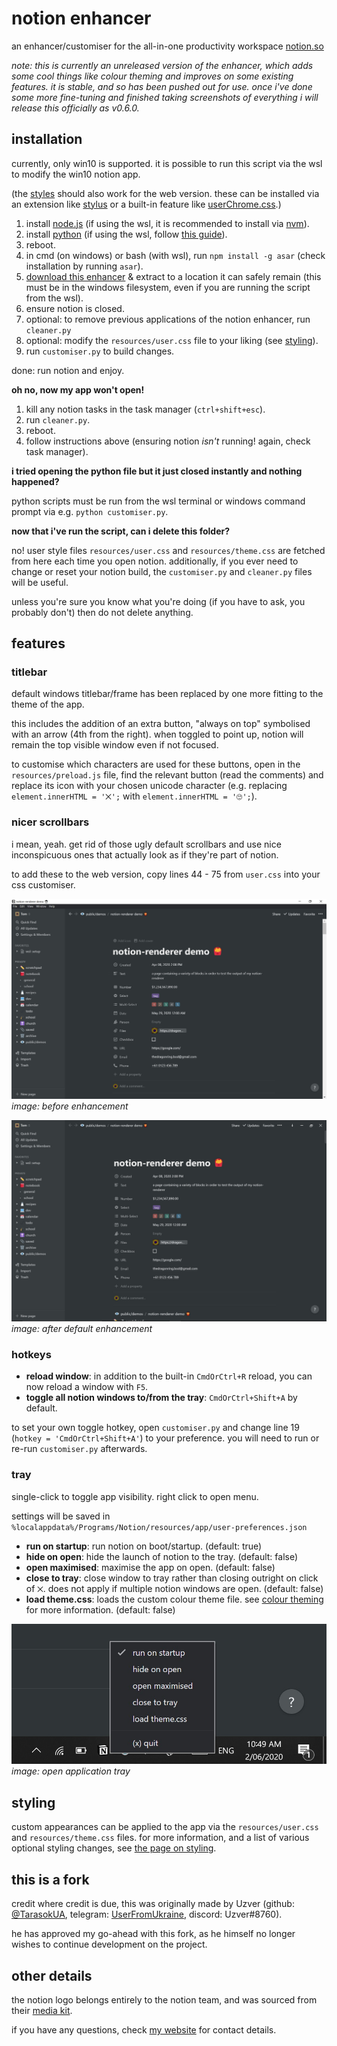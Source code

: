 # notion enhancer

an enhancer/customiser for the all-in-one productivity workspace [notion.so](https://www.notion.so/)

_note: this is currently an unreleased version of the enhancer, which adds some cool things like colour theming and improves on some existing features. it is stable, and so has been pushed out for use. once i've done some more fine-tuning and finished taking screenshots of everything i will release this officially as v0.6.0._

## installation

currently, only win10 is supported. it is possible to run this script via the wsl to modify the win10 notion app.

(the [styles](#styling) should also work for the web version.
these can be installed via an extension like [stylus](https://chrome.google.com/webstore/detail/stylus/clngdbkpkpeebahjckkjfobafhncgmne?hl=en)
or a built-in feature like [userChrome.css](https://www.userchrome.org/).)

1. install [node.js](https://nodejs.org/en/) (if using the wsl, it is recommended to install via [nvm](https://github.com/nvm-sh/nvm#install--update-script)).
2. install [python](https://www.python.org/) (if using the wsl, follow [this guide](https://docs.python-guide.org/starting/install3/linux/)).
3. reboot.
4. in cmd (on windows) or bash (with wsl), run `npm install -g asar` (check installation by running `asar`).
5. [download this enhancer](https://github.com/dragonwocky/notion-enhancer/archive/master.zip) & extract to a location it can safely remain (this must be in the windows filesystem,
   even if you are running the script from the wsl).
6. ensure notion is closed.
7. optional: to remove previous applications of the notion enhancer, run `cleaner.py`
8. optional: modify the `resources/user.css` file to your liking (see [styling](#styling)).
9. run `customiser.py` to build changes.

done: run notion and enjoy.

**oh no, now my app won't open!**

1. kill any notion tasks in the task manager (`ctrl+shift+esc`).
2. run `cleaner.py`.
3. reboot.
4. follow instructions above (ensuring notion _isn't_ running! again, check task manager).

**i tried opening the python file but it just closed instantly and nothing happened?**

python scripts must be run from the wsl terminal or windows command prompt via e.g. `python customiser.py`.

**now that i've run the script, can i delete this folder?**

no! user style files `resources/user.css` and `resources/theme.css` are fetched from here each time you open notion.
additionally, if you ever need to change or reset your notion build, the `customiser.py` and `cleaner.py` files will be useful.

unless you're sure you know what you're doing (if you have to ask, you probably don't) then do not delete anything.

## features

### titlebar

default windows titlebar/frame has been replaced by one more fitting to the theme of the app.

this includes the addition of an extra button, "always on top"
symbolised with an arrow (4th from the right). when toggled to point up,
notion will remain the top visible window even if not focused.

to customise which characters are used for these buttons, open in the `resources/preload.js` file,
find the relevant button (read the comments) and replace its icon with your chosen unicode character (e.g.
replacing `element.innerHTML = '⨉';` with `element.innerHTML = '🙄';`).

### nicer scrollbars

i mean, yeah. get rid of those ugly default scrollbars and use nice inconspicuous
ones that actually look as if they're part of notion.

to add these to the web version, copy lines 44 - 75 from `user.css` into your css customiser.

![](screenshots/default-before.jpg)
_image: before enhancement_

![](screenshots/default-after.jpg)
_image: after default enhancement_

### hotkeys

- **reload window**: in addition to the built-in `CmdOrCtrl+R` reload,
  you can now reload a window with `F5`.
- **toggle all notion windows to/from the tray**: `CmdOrCtrl+Shift+A` by default.

to set your own toggle hotkey, open `customiser.py` and change line 19 (`hotkey = 'CmdOrCtrl+Shift+A'`)
to your preference. you will need to run or re-run `customiser.py` afterwards.

### tray

single-click to toggle app visibility. right click to open menu.

settings will be saved in `%localappdata%/Programs/Notion/resources/app/user-preferences.json`

- **run on startup**: run notion on boot/startup. (default: true)
- **hide on open**: hide the launch of notion to the tray. (default: false)
- **open maximised**: maximise the app on open. (default: false)
- **close to tray**: close window to tray rather than closing outright
  on click of `⨉`. does not apply if multiple notion windows are open. (default: false)
- **load theme.css**: loads the custom colour theme file.
  see [colour theming](STYLING.md#colour-theming) for more information. (default: false)

![](screenshots/tray.jpg)
_image: open application tray_

## styling

custom appearances can be applied to the app via the `resources/user.css` and `resources/theme.css` files. for more information,
and a list of various optional styling changes, see [the page on styling](STYLING.md).

## this is a fork

credit where credit is due, this was originally made by Uzver (github: [@TarasokUA](https://github.com/TarasokUA),
telegram: [UserFromUkraine](https://t.me/UserFromUkraine), discord: Uzver#8760).

he has approved my go-ahead with this fork, as he himself no longer wishes to continue development on the project.

## other details

the notion logo belongs entirely to the notion team, and was sourced from their
[media kit](https://www.notion.so/Media-Kit-205535b1d9c4440497a3d7a2ac096286).

if you have any questions, check [my website](https://dragonwocky.me/) for contact details.
